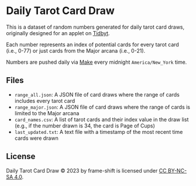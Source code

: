 # Daily Tarot Card Draw
This is a dataset of random numbers generated for daily tarot card draws, originally designed for an applet on [Tidbyt](https://github.com/tidbyt/community).

Each number represents an index of potential cards for every tarot card (i.e., 0-77) or just cards from the Major arcana (i.e., 0-21).

Numbers are pushed daily via [Make](https://www.make.com/) every midnight `America/New_York` time.

## Files
- `range_all.json`: A JSON file of card draws where the range of cards includes every tarot card
- `range_major.json`: A JSON file of card draws where the range of cards is limited to the Major arcana
- `card_names.csv`: A list of tarot cards and their index value in the draw list (e.g., if the number drawn is 34, the card is Page of Cups)
- `last_updated.txt`: A text file with a timestamp of the most recent time cards were drawn

## License
Daily Tarot Card Draw © 2023 by frame-shift is licensed under [CC BY-NC-SA 4.0](https://creativecommons.org/licenses/by-nc-sa/4.0/?ref=chooser-v1).
